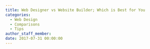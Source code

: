 ```yaml
---
title: Web Designer vs Website Builder; Which is Best for You
categories:
  - Web Design
  - Comparisons
  - Tips
author_staff_member:
date: 2017-07-31 00:00:00
---
```



